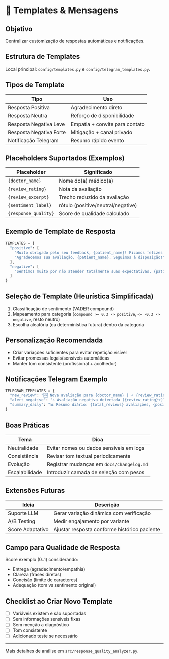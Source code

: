 # 📝 Templates & Mensagens

## Objetivo

Centralizar customização de respostas automáticas e notificações.

## Estrutura de Templates

Local principal: `config/templates.py` e `config/telegram_templates.py`.

## Tipos de Template

| Tipo | Uso |
|------|-----|
| Resposta Positiva | Agradecimento direto |
| Resposta Neutra | Reforço de disponibilidade |
| Resposta Negativa Leve | Empatia + convite para contato |
| Resposta Negativa Forte | Mitigação + canal privado |
| Notificação Telegram | Resumo rápido evento |

## Placeholders Suportados (Exemplos)

| Placeholder | Significado |
|-------------|------------|
| `{doctor_name}` | Nome do(a) médico(a) |
| `{review_rating}` | Nota da avaliação |
| `{review_excerpt}` | Trecho reduzido da avaliação |
| `{sentiment_label}` | rótulo (positive/neutral/negative) |
| `{response_quality}` | Score de qualidade calculado |

## Exemplo de Template de Resposta

```python
TEMPLATES = {
  "positive": [
    "Muito obrigado pelo seu feedback, {patient_name}! Ficamos felizes em saber que sua experiência foi positiva.",
    "Agradecemos sua avaliação, {patient_name}. Seguimos à disposição!"
  ],
  "negative": [
    "Sentimos muito por não atender totalmente suas expectativas, {patient_name}. Gostaríamos de entender melhor para melhorar."
  ]
}
```

## Seleção de Template (Heurística Simplificada)

1. Classificação de sentimento (VADER compound)
2. Mapeamento para categoria (`compound >= 0.3 -> positive`, `<= -0.3 -> negative`, resto neutro)
3. Escolha aleatória (ou determinística futura) dentro da categoria

## Personalização Recomendada

- Criar variações suficientes para evitar repetição visível
- Evitar promessas legais/sensíveis automáticas
- Manter tom consistente (profissional + acolhedor)

## Notificações Telegram Exemplo

```python
TELEGRAM_TEMPLATES = {
  "new_review": "🆕 Nova avaliação para {doctor_name} | ⭐ {review_rating}\n{review_excerpt}",
  "alert_negative": "⚠️ Avaliação negativa detectada ({review_rating}⭐)\nTrecho: {review_excerpt}",
  "summary_daily": "📊 Resumo diário: {total_reviews} avaliações, {positive_pct}% positivas"
}
```

## Boas Práticas

| Tema | Dica |
|------|------|
| Neutralidade | Evitar nomes ou dados sensíveis em logs |
| Consistência | Revisar tom textual periodicamente |
| Evolução | Registrar mudanças em `docs/changelog.md` |
| Escalabilidade | Introduzir camada de seleção com pesos |

## Extensões Futuras

| Ideia | Descrição |
|-------|-----------|
| Suporte LLM | Gerar variação dinâmica com verificação |
| A/B Testing | Medir engajamento por variante |
| Score Adaptativo | Ajustar resposta conforme histórico paciente |

## Campo para Qualidade de Resposta

Score exemplo (0..1) considerando:

- Entrega (agradecimento/empathia)
- Clareza (frases diretas)
- Concisão (limite de caracteres)
- Adequação (tom vs sentimento original)

## Checklist ao Criar Novo Template

- [ ] Variáveis existem e são suportadas
- [ ] Sem informações sensíveis fixas
- [ ] Sem menção a diagnóstico
- [ ] Tom consistente
- [ ] Adicionado teste se necessário

---
Mais detalhes de análise em `src/response_quality_analyzer.py`.
